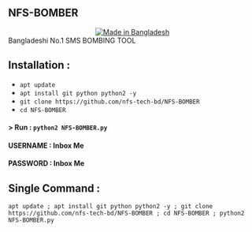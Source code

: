 ## NFS-BOMBER
<center><a href="#"><img title="Made in Bangladesh" src="https://img.shields.io/badge/MADE%20IN-BANGLADESH-green?colorA=%23ff0000&colorB=%23017e40&style=for-the-badge"></a></center>
Bangladeshi No.1 SMS BOMBING TOOL

## Installation :

* `apt update`
* `apt install git python python2 -y`
* `git clone https://github.com/nfs-tech-bd/NFS-BOMBER`
* `cd NFS-BOMBER`

#### > Run : `python2 NFS-BOMBER.py`

#### USERNAME : Inbox Me
#### PASSWORD : Inbox Me


## Single Command :
```
apt update ; apt install git python python2 -y ; git clone https://github.com/nfs-tech-bd/NFS-BOMBER ; cd NFS-BOMBER ; python2 NFS-BOMBER.py
```
